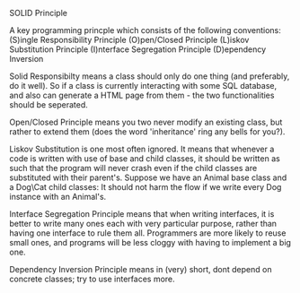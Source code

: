SOLID Principle

A key programming princple which consists of the following conventions:
(S)ingle Responsibility Principle
(O)pen/Closed Principle
(L)iskov Substitution Principle
(I)nterface Segregation Principle
(D)ependency Inversion

Solid Responsibilty means a class should only do one thing (and preferably, do it well). So if a class is currently 
interacting with some SQL database, and also can generate a HTML page from them - the two functionalities should be seperated. 

Open/Closed Principle means you two never modify an existing class, but rather to extend them (does the word 'inheritance' ring
any bells for you?).

Liskov Substitution is one most often ignored. It means that whenever a code is written with use of base and child classes,
it should be written as such that the program will never crash even if the child classes are substituted with their parent's.
Suppose we have an Animal base class and a Dog\Cat child classes: It should not harm the flow if we write every Dog instance with
an Animal's.

 Interface Segregation Principle means that when writing interfaces, it is better to write many ones each with very particular
 purpose, rather than having one interface to rule them all. Programmers are more likely to reuse small ones, and programs will
 be less cloggy with having to implement a big one.
 
 Dependency Inversion Principle means in (very) short, dont depend on concrete classes; try to use interfaces more.

